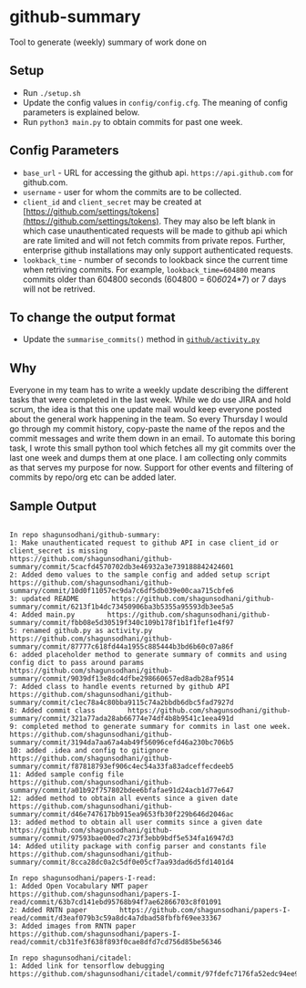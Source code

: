 # github-summary
Tool to generate (weekly) summary of work done on

## Setup

* Run `./setup.sh`
* Update the config values in `config/config.cfg`. The meaning of config parameters is explained below.
* Run `python3 main.py` to obtain commits for past one week. 

## Config Parameters

* `base_url` - URL for accessing the github api. `https://api.github.com` for github.com.
* `username` - user for whom the commits are to be collected.
* `client_id` and `client_secret` may be created at [https://github.com/settings/tokens](https://github.com/settings/tokens). They may also be left blank in which case unauthenticated requests will be made to github api which are rate limited and will not fetch commits from private repos. Further, enterprise github installations may only support authenticated requests.
* `lookback_time` - number of seconds to lookback since the current time when retriving commits. For example, `lookback_time=604800` means commits older than 604800 seconds (604800 = 60*60*24*7) or 7 days will not be retrived.

## To change the output format

* Update the `summarise_commits()` method in [`github/activity.py`](github/activity.py)

## Why

Everyone in my team has to write a weekly update describing the different tasks that were completed in the last week. While we do use JIRA and hold scrum, the idea is that this one update mail would keep everyone posted about the general work happening in the team. So every Thursday I would go through my commit history, copy-paste the name of the repos and the commit messages and write them down in an email. To automate this boring task, I wrote this small python tool which fetches all my git commits over the last one week and dumps them at one place. I am collecting only commits as that serves my purpose for now. Support for other events and filtering of commits by repo/org etc can be added later.

## Sample Output

```

In repo shagunsodhani/github-summary:
1: Make unauthenticated request to github API in case client_id or client_secret is missing        https://github.com/shagunsodhani/github-summary/commit/5cacfd4570702db3e46932a3e739188842424601
2: Added demo values to the sample config and added setup script        https://github.com/shagunsodhani/github-summary/commit/10d0f11057ec9da7c6df5db039e00caa715cbfe6
3: updated README        https://github.com/shagunsodhani/github-summary/commit/6213f1b4dc73450906ba3b5355a95593db3ee5a5
4: Added main.py        https://github.com/shagunsodhani/github-summary/commit/fbb08e5d30519f340c109b178f1b1f1fef1e4f97
5: renamed github.py as activity.py        https://github.com/shagunsodhani/github-summary/commit/87777c618fd44a1955c885444b3bd6b60c07a86f
6: added placeholder method to generate summary of commits and using config dict to pass around params        https://github.com/shagunsodhani/github-summary/commit/9039df13e8dc4dfbe298660657ed8adb28af9514
7: Added class to handle events returned by github API        https://github.com/shagunsodhani/github-summary/commit/c1ec78a4c80bba9115c74a2bbdb6dbc5fad7927d
8: Added commit class        https://github.com/shagunsodhani/github-summary/commit/321a77ada28ab66774e74df4b8b9541c1eea491d
9: completed method to generate summary for commits in last one week.        https://github.com/shagunsodhani/github-summary/commit/3194da7aa67a4ab49f56096cefd46a230bc706b5
10: added .idea and config to gitignore        https://github.com/shagunsodhani/github-summary/commit/f87818793ef906c4ec54a33fa83adceffecdeeb5
11: Added sample config file        https://github.com/shagunsodhani/github-summary/commit/a01b92f757802bdee6bfafae91d24acb1d77e647
12: added method to obtain all events since a given date        https://github.com/shagunsodhani/github-summary/commit/d46e747617bb915ea9653fb30f229b646d2046ac
13: added method to obtain all user commits since a given date        https://github.com/shagunsodhani/github-summary/commit/97593bae00ed7c273f3ebb9bdf5e534fa16947d3
14: Added utility package with config parser and constants file        https://github.com/shagunsodhani/github-summary/commit/8cca28dc0a2c5df0e05cf7aa93dad6d5fd1401d4

In repo shagunsodhani/papers-I-read:
1: Added Open Vocabulary NMT paper        https://github.com/shagunsodhani/papers-I-read/commit/63b7cd141ebd95768b94f7ae62866703c8f01091
2: Added RNTN paper        https://github.com/shagunsodhani/papers-I-read/commit/d3eaf079b3c59a8dc4a7dbad58fbfbf69ee33367
3: Added images from RNTN paper        https://github.com/shagunsodhani/papers-I-read/commit/cb31fe3f638f893f0cae8dfd7cd756d85be56346

In repo shagunsodhani/citadel:
1: Added link for tensorflow debugging        https://github.com/shagunsodhani/citadel/commit/97fdefc7176fa52edc94ee9c57f572f0befd4b24

```